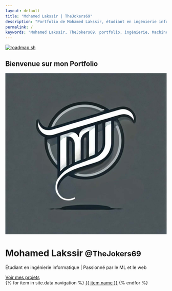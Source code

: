 ```yaml
---
layout: default
title: "Mohamed Lakssir | TheJokers69"
description: "Portfolio de Mohamed Lakssir, étudiant en ingénierie informatique passionné par le Machine Learning et le développement web."
permalink: /
keywords: "Mohamed Lakssir, TheJokers69, portfolio, ingénierie, Machine Learning, développement web"
---
```


[![roadmap.sh](https://roadmap.sh/card/tall/67a29f6ef863343482fe2f28?variant=dark)](https://roadmap.sh)

## Bienvenue sur mon Portfolio

<div class="hero">
  <img
  src="/assets/images/Logo-Of-TheJokerML.jpg"
  alt="Mohamed Lakssir" class="profile-pic">
  <h1>
  Mohamed Lakssir
  <small>
  @TheJokers69
  </small></h1>
  <p>
  Étudiant en ingénierie informatique | Passionné par le ML et le web
  </p>
  <a
  href="/projects"
  class="cta-button">
  Voir mes projets
  </a>
</div>
{% for item in site.data.navigation %}
  <a
  href="{{ item.link | relative_url }}"
  class="page-link">{{ item.name }}</a>
{% endfor %}

<!-- ...autres contenus ou sections... -->
